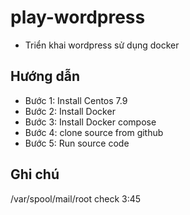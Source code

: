# play-wordpress

- Triển khai wordpress sử dụng docker

## Hướng dẫn
- Bước 1: Install Centos 7.9
- Bước 2: Install Docker
- Bước 3: Install Docker compose
- Bước 4: clone source from github
- Bước 5: Run source code

## Ghi chú
/var/spool/mail/root
check 3:45
